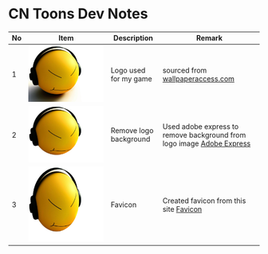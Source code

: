 # CN Toons Dev Notes
| No | Item | Description | Remark |
| --- | --- | --- | --- | 
| 1 |![logo](./assets/images/logo.jpg) | Logo used for my game | sourced from [wallpaperaccess.com](https://wallpaperaccess.com/3d-cartoon#google_vignette)|
| 2 | ![logo](./assets/images/logo-main.png)| Remove logo background | Used adobe express to remove background from logo image [Adobe Express](https://new.express.adobe.com/tools/remove-background)| 
| 3 | ![favicon](./assets/favicon_io/android-chrome-512x512.png)| Favicon  | Created favicon from this site [Favicon](https://favicon.io/favicon-converter/)| 
